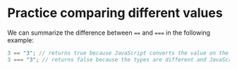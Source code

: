 # Practice comparing different values

We can summarize the difference between `==` and `===` in the following example:

```js
3 == "3"; // returns true because JavaScript converts the value on the right of the operator from string to number
3 === "3"; // returns false because the types are different and JavaScript does not perform type conversion
```
